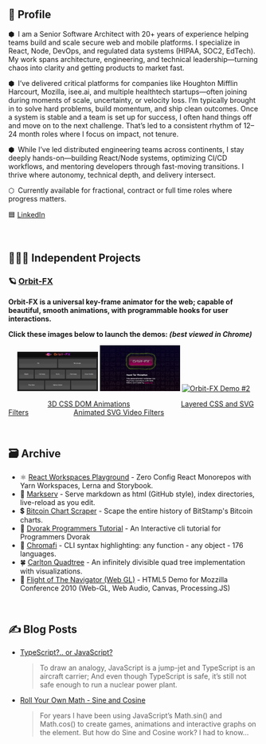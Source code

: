 ## 👤 Profile 

⬢ I am a Senior Software Architect with 20+ years of experience helping teams build and scale secure web and mobile platforms. I specialize in React, Node, DevOps, and regulated data systems (HIPAA, SOC2, EdTech). My work spans architecture, engineering, and technical leadership—turning chaos into clarity and getting products to market fast.

⬢ I’ve delivered critical platforms for companies like Houghton Mifflin Harcourt, Mozilla, isee.ai, and multiple healthtech startups—often joining during moments of scale, uncertainty, or velocity loss. I’m typically brought in to solve hard problems, build momentum, and ship clean outcomes. Once a system is stable and a team is set up for success, I often hand things off and move on to the next challenge. That’s led to a consistent rhythm of 12–24 month roles where I focus on impact, not tenure.

⬢ While I’ve led distributed engineering teams across continents, I stay deeply hands-on—building React/Node systems, optimizing CI/CD workflows, and mentoring developers through fast-moving transitions. I thrive where autonomy, technical depth, and delivery intersect.

⬡ Currently available for fractional, contract or full time roles where progress matters.

🟦 [LinkedIn](https://www.linkedin.com/in/f1lt3r/)

<br/>

## 🧑‍💻✨ Independent Projects

### 🪐 [Orbit-FX](https://github.com/F1LT3R/orbit-fx)

**Orbit-FX is a universal key-frame animator for the web; capable of beautiful, smooth animations, with programmable hooks for user interactions.**

**Click these images below to launch the demos: _(best viewed in Chrome)_**

<p align="center"><a href="https://f1lt3r.github.io/orbit-fx/public/"><img width="32%" alt="Orbit-FX Demo #1" src="https://github.com/F1LT3R/orbit-fx/raw/main/public/assets/demo-screenshot.png" /></a>
<a href="https://f1lt3r.github.io/orbit-fx/public/examples/example-3/"><img width="32%" alt="Orbit-FX Demo #1" src="https://github.com/F1LT3R/orbit-fx/raw/main/public/assets/demo-2-css-keyframes-svg-filters.png" /></a>
<a href="https://f1lt3r.github.io/orbit-fx/public/examples/example-4/"><img width="32%" alt="Orbit-FX Demo #2" src="https://github.com/user-attachments/assets/544fc783-73ed-4b3c-b714-09dce7e1cf4a" /></a></p>

&nbsp;&nbsp;&nbsp;&nbsp;&nbsp;&nbsp;&nbsp;&nbsp;&nbsp;&nbsp;&nbsp;&nbsp;&nbsp;&nbsp;&nbsp;&nbsp;&nbsp;&nbsp;&nbsp; [3D CSS DOM Animations](https://f1lt3r.github.io/orbit-fx/public/) &nbsp;&nbsp;&nbsp;&nbsp;&nbsp;&nbsp;&nbsp;&nbsp;&nbsp;&nbsp;&nbsp;&nbsp;&nbsp;&nbsp;&nbsp;&nbsp;&nbsp;&nbsp;&nbsp;&nbsp;&nbsp;&nbsp;&nbsp;&nbsp; [Layered CSS and SVG Filters](https://f1lt3r.github.io/orbit-fx/public/examples/example-3/) &nbsp;&nbsp;&nbsp;&nbsp;&nbsp;&nbsp;&nbsp;&nbsp;&nbsp;&nbsp;&nbsp;&nbsp;&nbsp;&nbsp;&nbsp;&nbsp;&nbsp;&nbsp;&nbsp;&nbsp;&nbsp; [Animated SVG Video Filters](https://f1lt3r.github.io/orbit-fx/public/examples/example-4/)

<br/>

## 🗃️ Archive

- ⚛️ [React Workspaces Playground](https://github.com/react-workspaces/react-workspaces-playground) - Zero Config React Monorepos with Yarn Workspaces, Lerna and Storybook. 
- 🏁 [Markserv](https://github.com/markserv/markserv) - Serve markdown as html (GitHub style), index directories, live-reload as you edit.
- 💲 [Bitcoin Chart Scraper](https://github.com/F1LT3R/bitcoin-scraper) - Scape the entire history of BitStamp's Bitcoin charts.
- 💾 [Dvorak Programmers Tutorial](https://github.com/F1LT3R/dvorak-programmers-tutorial) - An Interactive cli tutorial for Programmers Dvorak 
- 🦅 [Chromafi](https://github.com/F1LT3R/chromafi) - CLI syntax highlighting: any function - any object - 176 languages. 
- 🍀 [Carlton Quadtree](https://github.com/F1LT3R/carlton-quadtree) - An infinitely divisible quad tree implementation with visualizations.
- 🚀 [Flight of The Navigator (Web GL)](https://f1lt3r.github.io/flight-of-the-navigator) - HTML5 Demo for Mozzilla Conference 2010 (Web-GL, Web Audio, Canvas, Processing.JS)


<br/>

## ✍ Blog Posts 

- [TypeScript?.. or JavaScript?](https://f1lt3r.io/typescript-or-javascript)
    > To draw an analogy, JavaScript is a jump-jet and TypeScript is an aircraft carrier; And even though TypeScript is safe, it’s still not safe enough to run a nuclear power plant.
- [Roll Your Own Math - Sine and Cosine](https://f1lt3r.io/roll-your-own-math-sine-cosine)
    > For years I have been using JavaScript’s Math.sin() and Math.cos() to create games, animations and interactive graphs on the <canvas> element. But how do Sine and Cosine work? I had to know…</p>
